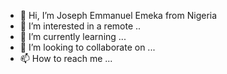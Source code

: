 - 👋 Hi, I’m Joseph Emmanuel Emeka from Nigeria
- 👀 I’m interested in a remote ..
- 🌱 I’m currently learning ...
- 💞️ I’m looking to collaborate on ...
- 📫 How to reach me ...

<!---
Opcode3/Opcode3 is a ✨ special ✨ repository because its `README.md` (this file) appears on your GitHub profile.
You can click the Preview link to take a look at your changes.
--->
